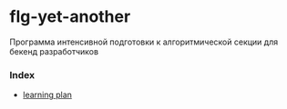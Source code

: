 # flg-yet-another
Программа интенсивной подготовки к алгоритмической секции для бекенд разработчиков

### Index

* [learning plan](https://github.com/chistopat/flg-yet-another/blob/master/docs/learning_plan.md)
